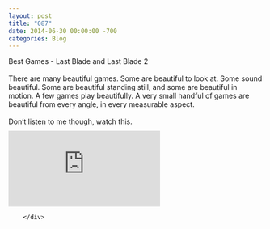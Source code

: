 ```yaml
---
layout: post
title: "087"
date: 2014-06-30 00:00:00 -700
categories: Blog
---
```


<div class="blog-content">
				<div class="paragraph" style="text-align:left;">Best Games - Last Blade and Last Blade 2<br><br>There are many beautiful games. Some are beautiful to look at. Some sound beautiful. Some are beautiful standing still, and some are beautiful in motion. A few games play beautifully. A very small handful of games are beautiful from every angle, in every measurable aspect. <br><span></span><br><span></span>Don&rsquo;t listen to me though, watch this.</div>  <div class="wsite-youtube" style="margin-bottom:10px;margin-top:10px;"><div class="wsite-youtube-wrapper wsite-youtube-size-auto wsite-youtube-align-center"> <div class="wsite-youtube-container">  <iframe src="https://www.youtube.com/embed/-DQsa_nM9e4?wmode=opaque" frameborder="0" allowfullscreen=""></iframe> </div> </div></div>

		</div>
        